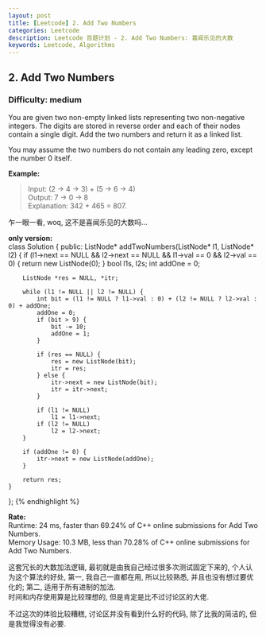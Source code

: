 ```yaml
---
layout: post
title: [Leetcode] 2. Add Two Numbers
categories: Leetcode
description: Leetcode 百题计划 - 2. Add Two Numbers: 喜闻乐见的大数
keywords: Leetcode, Algorithms
---
```


## 2. Add Two Numbers
### Difficulty: medium
You are given two non-empty linked lists representing two non-negative integers. The digits are stored in reverse order and each of their nodes contain a single digit. Add the two numbers and return it as a linked list.  

You may assume the two numbers do not contain any leading zero, except the number 0 itself.  

**Example:**   
 
>Input: (2 -> 4 -> 3) + (5 -> 6 -> 4)  
Output: 7 -> 0 -> 8  
Explanation: 342 + 465 = 807.  

乍一眼一看, woq, 这不是喜闻乐见的大数吗...  

**only version:**  
class Solution {
public:
    ListNode* addTwoNumbers(ListNode* l1, ListNode* l2) {
        if (l1->next == NULL && l2->next == NULL &&
            l1->val == 0 && l2->val == 0) {
            return new ListNode(0);
        }
        bool l1s, l2s;
        int addOne = 0;
        
        ListNode *res = NULL, *itr;
        
        while (l1 != NULL || l2 != NULL) {
            int bit = (l1 != NULL ? l1->val : 0) + (l2 != NULL ? l2->val : 0) + addOne;
            addOne = 0;
            if (bit > 9) {
                bit -= 10;
                addOne = 1;
            }
            
            if (res == NULL) {
                res = new ListNode(bit);
                itr = res;
            } else {
                itr->next = new ListNode(bit);
                itr = itr->next;
            }
            
            if (l1 != NULL)
                l1 = l1->next;
            if (l2 != NULL)
                l2 = l2->next;
        }
        
        if (addOne != 0) {
            itr->next = new ListNode(addOne);
        }
        
        return res;
    }
};
{% endhighlight %}

**Rate:**  
Runtime: 24 ms, faster than 69.24% of C++ online submissions for Add Two Numbers.  
Memory Usage: 10.3 MB, less than 70.28% of C++ online submissions for Add Two Numbers.

这套冗长的大数加法逻辑, 最初就是由我自己经过很多次测试固定下来的, 个人认为这个算法的好处, 第一, 我自己一直都在用, 所以比较熟悉, 并且也没有想过要优化的; 第二, 适用于所有进制的加法.  
时间和内存使用算是比较理想的, 但是肯定是比不过讨论区的大佬.  

不过这次的体验比较糟糕, 讨论区并没有看到什么好的代码, 除了比我的简洁的, 但是我觉得没有必要.  